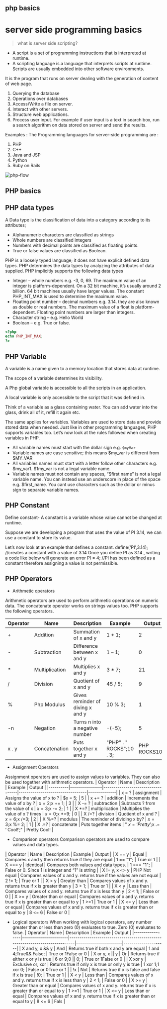 ## php basics

# server side programming basics

> what is server side scripting?

- A script is a set of programming instructions that is interpreted at runtime.
- A scripting language is a language that interprets scripts at runtime. Scripts are usually embedded into other software environments.

It is the program that runs on server dealing with the generation of content of web page.
1) Querying the database
2) Operations over databases
3) Access/Write a file on server.
4) Interact with other servers.
5) Structure web applications.
6) Process user input. For example if user input is a text in search box, run a search algorithm on data stored on server and send the results.

Examples :
The Programming languages for server-side programming are :
1) PHP
2) C++
3) Java and JSP
4) Python
5) Ruby on Rails

![php-flow](https://www.guru99.com/images/2013/04/php_app_flowchart.jpg)

## PHP basics
## PHP data types
A Data type is the classification of data into a category according to its attributes;

- Alphanumeric characters are classified as strings
- Whole numbers are classified integers
- Numbers with decimal points are classified as floating points.
- True or false values are classified as Boolean.

PHP is a loosely typed language; it does not have explicit defined data types. PHP determines the data types by analyzing the attributes of data supplied. PHP implicitly supports the following data types

- Integer – whole numbers e.g. -3, 0, 69. The maximum value of an integer is platform-dependent. On a 32 bit machine, it’s usually around 2 billion. 64 bit machines usually have larger values. The constant PHP_INT_MAX is used to determine the maximum value.
- Floating point number – decimal numbers e.g. 3.14. they are also known as double or real numbers.  The maximum value of a float is platform-dependent. Floating point numbers are larger than integers.
- Character string – e.g. Hello World
- Boolean – e.g. True or false.

```php
<?php
echo PHP_INT_MAX;
?>
```
## PHP Variable
A variable is a name given to a memory location that stores data at runtime.

The scope of a variable determines its visibility.

A Php global variable is accessible to all the scripts in an application.

A local variable is only accessible to the script that it was defined in.

Think of a variable as a glass containing water. You can add water into the glass, drink all of it, refill it again etc.

The same applies for variables. Variables are used to store data and provide stored data when needed. Just like in other programming languages, PHP supports variables too. Let’s now look at the rules followed when creating variables in PHP.

- All variable names must start with the dollar sign e.g. ` $myVar `
- Variable names are case sensitive; this means $my_var is different from $MY_VAR
- All variables names must start with a letter follow other characters e.g. $my_var1. $1my_var is not a legal variable name.
- Variable names must not contain any spaces, “$first name” is not a legal variable name. You can instead use an underscore in place of the space e.g. $first_name. You cant use characters such as the dollar or minus sign to separate variable names.

## PHP Constant
Define constant- A constant is a variable whose value cannot be changed at runtime.

Suppose we are developing a program that uses the value of PI 3.14, we can use a constant to store its value.

Let’s now look at an example that defines a constant. define('PI',3.14); //creates a constant with a value of 3.14 Once you define PI as 3.14 , writing a code like below will generate an error PI = 4; //PI has been defined as a constant therefore assigning a value is not permissible.

## PHP Operators
- Arithmetic operators

Arithmetic operators are used to perform arithmetic operations on numeric data. The concatenate operator works on strings values too. PHP supports the following operators.

| Operator | Name           | Description                      | Example                  | Output       |
|----------|----------------|----------------------------------|--------------------------|--------------|
| +        | Addition       | Summation of x and y             | 1 + 1;                   | 2            |
| -        | Subtraction    | Difference between x and y       | 1 – 1;                   | 0            |
| *        | Multiplication | Multiplies x and y               | 3 * 7;                   | 21           |
| /        | Division       | Quotient of x and y              | 45 / 5;                  | 9            |
| %        | Php Modulus    | Gives reminder of diving x and y | 10 % 3;                  | 1            |
| -n       | Negation       | Turns n into a negative number   | -(-5);                   | 5            |
| x . y    | Concatenation  | Puts together x and y            | "PHP" . " ROCKS";10 . 3; | PHP ROCKS103 |

- Assignment Operators

Assignment operators are used to assign values to variables. They can also be used together with arithmetic operators.
| Operator | Name           | Description                       | Example                          | Output       |
|----------|----------------|-----------------------------------|----------------------------------|--------------|
| x = ?    | assignment     | Assigns the value of x to ?       | $x = 5;                          | 5            |
| x += ?   | addition       | Increments the value of x by ?    | $x = 2;$x += 1;                  | 3            |
| X -= ?   | subtraction    | Subtracts ? from the value of x   | $x = 3;$x -= 2;                  | 1            |
| X *=?    | multiplication | Multiplies the value of x ? times | $x = 0;$x *=9;                   | 0            |
| X /=?    | division       | Quotient of x and ?               | $x = 6;$x /=3;                   | 2            |
| X %=?    | modulus        | The reminder of dividing x by?    | $x = 3;$x %= 2;                  | 1            |
| X .=?    | concatenate    | Puts together items               | " $x = ‘Pretty’;$x .= ‘ Cool!’;" | Pretty Cool! |

- Comparison operators
Comparison operators are used to compare values and data types.

| Operator       | Name                  | Description                                                                  | Example    | Output                                           |
| X == y         | Equal                 | Compares x and y then returns  true if they are equal                        | 1 == "1";  | True or 1                                        |
| X === y        | identical             | Compares both values and data  types.                                        | 1 === "1"; | False or 0. Since 1 is integer and “1” is string |
| X != y, x <> y | PHP Not equal         | Compares values of x and y. returns  true if the values are not equal        | 2 != 1;    | True or 1                                        |
| X > y          | Greater than          | Compares values of x and y. returns  true if x is greater than y             | 3 > 1;     | True or 1                                        |
| X < y          | Less than             | Compares values of x and y. returns  true if x is less than y                | 2 < 1;     | False or 0                                       |
| X >= y         | Greater than or equal | Compares values of x and y. returns true  if x is greater than or equal to y | 1 >=1      | True or 1                                        |
| X <= y         | Less than or equal    | Compares values of x and y. returns true  if x is greater than or equal to y | 8 <= 6     | False or 0                                       |
  
  


- Logical operators
When working with logical operators, any number greater than or less than zero (0) evaluates to true. Zero (0) evaluates to false.
| Operator        | Name                  | Description                                                                 | Example               | Output              |
|-----------------|-----------------------|-----------------------------------------------------------------------------|-----------------------|---------------------|
| X and y, x && y | And                   | Returns true if both x and y are equal                                      | 1 and 4;True&& False; | True or 1False or 0 |
| X or y, x || y  | Or                    | Returns true if either x or y is true                                       | 6 or 9;0 || 0;        | True or 1False or 0 |
| X xor y         | Exclusive or, xor     | Returns true if only x is true or only y is true                            | 1 xor 1;1 xor 0;      | False or 0True or 1 |
| !x              | Not                   | Returns true if x is false and false if x is true                           | !0;                   | True or 1           |
| X < y           | Less than             | Compares values of x and y. returns true if x is less than y                | 2 < 1;                | False or 0          |
| X >= y          | Greater than or equal | Compares values of x and y. returns true if x is greater than or equal to y | 1 >=1                 | True or 1           |
| X <= y          | Less than or equal    | Compares values of x and y. returns true if x is greater than or equal to y | 8 <= 6                | Fals                |









